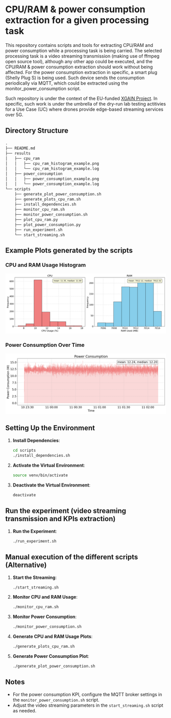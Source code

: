 # CPU/RAM & power consumption extraction for a given processing task

This repository contains scripts and tools for extracting CPU/RAM and power consumption while a processing task is being carried. The selected processing task is a video streaming transmission (making use of ffmpeg open source tool), although any other app could be executed, and the CPU/RAM & power consumption extraction should work without being affected. For the power consumption extraction in specific, a smart plug (Shelly Plug S) is being used. Such device sends the consumption periodically via MQTT, which could be extracted using the monitor_power_consumption script.

Such repository is under the context of the EU-funded [XGAIN Project](https://xgain-project.eu/). In specific, such work is under the umbrella of the dry-run lab testing actitivies for a Use Case (UC) where drones provide edge-based streaming services over 5G.

## Directory Structure

```plaintext
.
├── README.md
├── results
│   ├── cpu_ram
│   │   ├── cpu_ram_histogram_example.png
│   │   └── cpu_ram_histogram_example.log
│   ├── power_consumption
│   │   ├── power_consumption_example.png
│   │   └── power_consumption_example.log
└── scripts
    ├── generate_plot_power_consumption.sh
    ├── generate_plots_cpu_ram.sh
    ├── install_dependencies.sh
    ├── monitor_cpu_ram.sh
    ├── monitor_power_consumption.sh
    ├── plot_cpu_ram.py
    ├── plot_power_consumption.py
    ├── run_experiment.sh
    └── start_streaming.sh
```

## Example Plots generated by the scripts

### CPU and RAM Usage Histogram
<img src="results/cpu_ram/cpu_ram_histogram_example.png" alt="CPU and RAM" width="800">

### Power Consumption Over Time
<img src="results/power_consumption/power_consumption_example.png" alt="Power Consumption" width="800">

## Setting Up the Environment

1. **Install Dependencies**:
    ```bash
    cd scripts
    ./install_dependencies.sh
    ```

2. **Activate the Virtual Environment**:
    ```bash
    source venv/bin/activate
    ```

3. **Deactivate the Virtual Environment**:
    ```bash
    deactivate
    ```

## Run the experiment (video streaming transmission and KPIs extraction)
1. **Run the Experiment**:
    ```bash
    ./run_experiment.sh
    ```

## Manual execution of the different scripts (Alternative)
1. **Start the Streaming**:
    ```bash
    ./start_streaming.sh
    ```

2. **Monitor CPU and RAM Usage**:
    ```bash
    ./monitor_cpu_ram.sh
    ```

3. **Monitor Power Consumption**:
    ```bash
    ./monitor_power_consumption.sh
    ```

4. **Generate CPU and RAM Usage Plots**:
    ```bash
    ./generate_plots_cpu_ram.sh
    ```

5. **Generate Power Consumption Plot**:
    ```bash
    ./generate_plot_power_consumption.sh
    ```

## Notes
- For the power consumption KPI, configure the MQTT broker settings in the `monitor_power_consumption.sh` script.
- Adjust the video streaming parameters in the `start_streaming.sh` script as needed.
